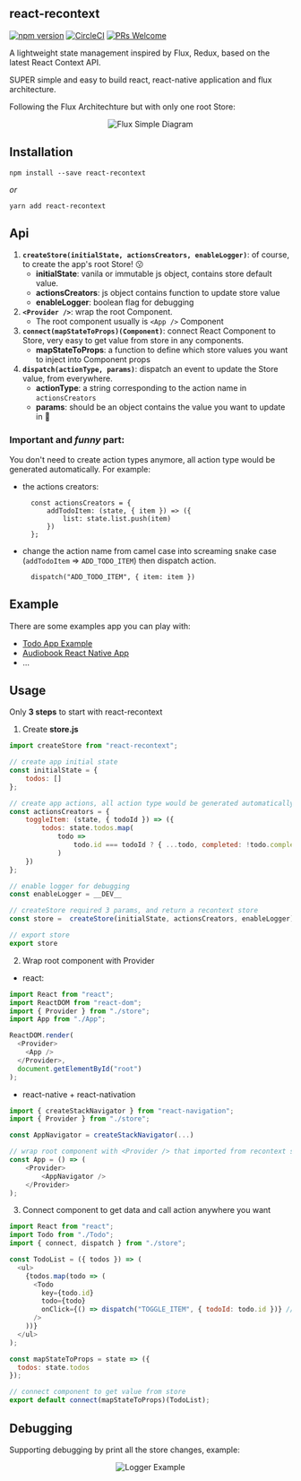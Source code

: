 ## react-recontext

[![npm version](https://badge.fury.io/js/react-recontext.svg)](https://badge.fury.io/js/react-recontext) [![CircleCI](https://circleci.com/gh/minhtc/react-recontext/tree/master.svg?style=svg)](https://circleci.com/gh/minhtc/react-recontext/tree/master) [![PRs Welcome](https://img.shields.io/badge/PRs-welcome-brightgreen.svg)](https://github.com/minhtc/react-recontext/graphs/contributors)

A lightweight state management inspired by Flux, Redux, based on the latest React Context API.

SUPER simple and easy to build react, react-native application and flux architecture.

Following the Flux Architechture but with only one root Store:

<center>

![Flux Simple Diagram](https://facebook.github.io/flux/img/flux-simple-f8-diagram-with-client-action-1300w.png "Flux Simple Diagram")

</center>

## Installation

    npm install --save react-recontext

_or_

    yarn add react-recontext

## Api

1. **`createStore(initialState, actionsCreators, enableLogger)`**: of course, to create the app's root Store! 😗
   - **initialState**: vanila or immutable js object, contains store default value.
   - **actionsCreators**: js object contains function to update store value
   - **enableLogger**: boolean flag for debugging
2. **`<Provider />`**: wrap the root Component.
   - The root component usually is `<App />` Component
3. **`connect(mapStateToProps)(Component)`**: connect React Component to Store, very easy to get value from store in any components.
   - **mapStateToProps**: a function to define which store values you want to inject into Component props
4. **`dispatch(actionType, params)`**: dispatch an event to update the Store value, from everywhere.
   - **actionType**: a string corresponding to the action name in `actionsCreators`
   - **params**: should be an object contains the value you want to update in 

### Important and _funny_ part:

You don't need to create action types anymore, all action type would be generated automatically. For example:

- the actions creators:

        const actionsCreators = {
            addTodoItem: (state, { item }) => ({
                list: state.list.push(item)
            })
        };

- change the action name from camel case into screaming snake case (`addTodoItem` => `ADD_TODO_ITEM`) then dispatch action.

        dispatch("ADD_TODO_ITEM", { item: item })

## Example

There are some examples app you can play with:

- [Todo App Example](https://github.com/minhtc/react-recontext/tree/master/examples/todos)
- [Audiobook React Native App](https://github.com/minhtc/sachnoiapp)
- ...

## Usage

Only **3 steps** to start with react-recontext

1.  Create **store.js**

```js
import createStore from "react-recontext";

// create app initial state
const initialState = {
    todos: []
};

// create app actions, all action type would be generated automatically
const actionsCreators = {
    toggleItem: (state, { todoId }) => ({
        todos: state.todos.map(
            todo =>
                todo.id === todoId ? { ...todo, completed: !todo.completed } : todo
            )
    })
};

// enable logger for debugging
const enableLogger = __DEV__

// createStore required 3 params, and return a recontext store
const store =  createStore(initialState, actionsCreators, enableLogger);

// export store
export store
```

2.  Wrap root component with Provider

- react:

```js
import React from "react";
import ReactDOM from "react-dom";
import { Provider } from "./store";
import App from "./App";

ReactDOM.render(
  <Provider>
    <App />
  </Provider>,
  document.getElementById("root")
);
```

- react-native + react-nativation

```js
import { createStackNavigator } from "react-navigation";
import { Provider } from "./store";

const AppNavigator = createStackNavigator(...)

// wrap root component with <Provider /> that imported from recontext store
const App = () => (
    <Provider>
        <AppNavigator />
    </Provider>
);
```

3.  Connect component to get data and call action anywhere you want

```js
import React from "react";
import Todo from "./Todo";
import { connect, dispatch } from "./store";

const TodoList = ({ todos }) => (
  <ul>
    {todos.map(todo => (
      <Todo
        key={todo.id}
        todo={todo}
        onClick={() => dispatch("TOGGLE_ITEM", { todoId: todo.id })} // dispatch action type to update store value
      />
    ))}
  </ul>
);

const mapStateToProps = state => ({
  todos: state.todos
});

// connect component to get value from store
export default connect(mapStateToProps)(TodoList);
```

## Debugging

Supporting debugging by print all the store changes, example:

<center>

![Logger Example](https://github.com/minhtc/react-recontext/raw/master/screenshots/logger.gif "Logger Example")

</center>
